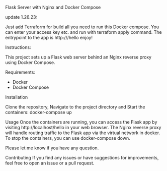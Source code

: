 Flask Server with Nginx and Docker Compose

update 1.26.23:

 Just add Terraform for build all you need to run this Docker compose.
 You can enter your access key etc. and run with terraform apply command.
 The entrypoint to the app is http://<public-ip>/hello
 enjoy!

Instructions:
 
This project sets up a Flask web server behind an Nginx reverse proxy using Docker Compose.

Requirements:
 -  Docker
 -  Docker Compose

Installation

Clone the repository, Navigate to the project directory and Start the containers: docker-compose up

Usage
Once the containers are running, you can access the Flask app by visiting http://localhost/hello in your web browser. The Nginx reverse proxy will handle routing traffic to the Flask app via the virtual network in docker.
To stop the containers, you can use docker-compose down.

Please let me know if you have any question.

Contributing
If you find any issues or have suggestions for improvements, feel free to open an issue or a pull request.
